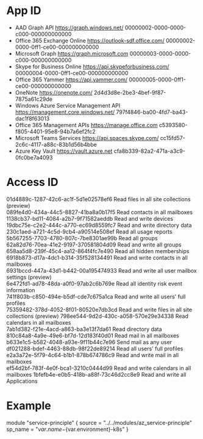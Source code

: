 # App ID
* AAD Graph API 	https://graph.windows.net/ 	00000002-0000-0000-c000-000000000000
* Office 365 Exchange Online 	https://outlook-sdf.office.com/ 	00000002-0000-0ff1-ce00-000000000000
* Microsoft Graph 	https://graph.microsoft.com 	00000003-0000-0000-c000-000000000000
* Skype for Business Online 	https://api.skypeforbusiness.com/ 	00000004-0000-0ff1-ce00-000000000000
* Office 365 Yammer 	https://api.yammer.com/ 	00000005-0000-0ff1-ce00-000000000000
* OneNote 	https://onenote.com/ 	2d4d3d8e-2be3-4bef-9f87-7875a61c29de
* Windows Azure Service Management API 	https://management.core.windows.net/ 	797f4846-ba00-4fd7-ba43-dac1f8f63013
* Office 365 Management APIs 	https://manage.office.com 	c5393580-f805-4401-95e8-94b7a6ef2fc2
* Microsoft Teams Services 	https://api.spaces.skype.com/ 	cc15fd57-2c6c-4117-a88c-83b1d56b4bbe
* Azure Key Vault 	https://vault.azure.net 	cfa8b339-82a2-471a-a3c9-0fc0be7a4093

# Access ID

01d4889c-1287-42c6-ac1f-5d1e02578ef6 Read files in all site collections (preview)          
089fe4d0-434a-44c5-8827-41ba8a0b17f5 Read contacts in all mailboxes                        
1138cb37-bd11-4084-a2b7-9f71582aeddb Read and write devices                                
19dbc75e-c2e2-444c-a770-ec69d8559fc7 Read and write directory data                         
230c1aed-a721-4c5d-9cb4-a90514e508ef Read all usage reports                                
5b567255-7703-4780-807c-7be8301ae99b Read all groups                                       
62a82d76-70ea-41e2-9197-370581804d09 Read and write all groups                             
658aa5d8-239f-45c4-aa12-864f4fc7e490 Read all hidden memberships                           
6918b873-d17a-4dc1-b314-35f528134491 Read and write contacts in all mailboxes              
6931bccd-447a-43d1-b442-00a195474933 Read and write all user mailbox settings (preview)    
6e472fd1-ad78-48da-a0f0-97ab2c6b769e Read all identity risk event information              
741f803b-c850-494e-b5df-cde7c675a1ca Read and write all users' full profiles               
75359482-378d-4052-8f01-80520e7db3cd Read and write files in all site collections (preview)
798ee544-9d2d-430c-a058-570e29e34338 Read calendars in all mailboxes                       
7ab1d382-f21e-4acd-a863-ba3e13f7da61 Read directory data                                   
810c84a8-4a9e-49e6-bf7d-12d183f40d01 Read mail in all mailboxes                            
b633e1c5-b582-4048-a93e-9f11b44c7e96 Send mail as any user                                 
df021288-bdef-4463-88db-98f22de89214 Read all users' full profiles                         
e2a3a72e-5f79-4c64-b1b1-878b674786c9 Read and write mail in all mailboxes                  
ef54d2bf-783f-4e0f-bca1-3210c0444d99 Read and write calendars in all mailboxes
1bfefb4e-e0b5-418b-a88f-73c46d2cc8e9 Read and write all Applications

# Example
  module "service-principle" {
    source  = "../../modules/az_service-principle"
    sp_name = "${var.name}-${var.environment}-k8s"
  }
